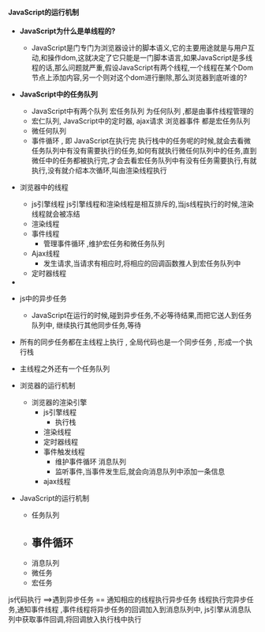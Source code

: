 

#### JavaScript的运行机制

- **JavaScript为什么是单线程的?**
    - JavaScript是门专门为浏览器设计的脚本语义,它的主要用途就是与用户互动,和操作dom,这就决定了它只能是一门脚本语言,如果JavaScript是多线程的话,那么问题就严重,假设JavaScript有两个线程,一个线程在某个Dom节点上添加内容,另一个则对这个dom进行删除,那么浏览器到底听谁的?
- **JavaScript中的任务队列**
    - JavaScript中有两个队列 宏任务队列 为任何队列 ,都是由事件线程管理的
    - 宏仁队列, JavaScript中的定时器, ajax请求  浏览器事件 都是宏任务队列
    - 微任何队列
    - 事件循环 , 即 JavaScript在执行完 执行栈中的任务呢的时候,就会去看微任务队列中有没有需要执行的任务,如何有就执行微任何队列中的任务,直到微任中的任务都被执行完,才会去看宏任务队列中有没有任务需要执行,有就执行,没有就介绍本次循环,叫由渲染线程执行
- 浏览器中的线程
    - js引擎线程    js引擎线程和渲染线程是相互排斥的,当js线程执行的时候,渲染线程就会被冻结
    - 渲染线程
    - 事件线程
        - 管理事件循环 ,维护宏任务和微任务队列
    - Ajax线程
        - 发生请求,当请求有相应时,将相应的回调函数推人到宏任务队列中
    - 定时器线程
- 















- js中的异步任务
    - JavaScript在运行的时候,碰到异步任务,不必等待结果,而把它送人到任务队列中, 继续执行其他同步任务,等待



- 所有的同步任务都在主线程上执行 , 全局代码也是一个同步任务 , 形成一个执行栈
- 主线程之外还有一个任务队列







- 浏览器的运行机制
    - 浏览器的渲染引擎
        -  js引擎线程 
            - 执行栈
        - 渲染线程  
        - 定时器线程  
        - 事件触发线程
            - 维护事件循环 消息队列
            - 监听事件,当事件发生后,就会向消息队列中添加一条信息
        - ajax线程
- JavaScript的运行机制
    - 任务队列
    - 事件循环
        - 
    - 消息队列
    - 微任务
    - 宏任务

 

js代码执行 ==>遇到异步任务 == 通知相应的线程执行异步任务 线程执行完异步任务,通知事件线程 ,事件线程将异步任务的回调加入到消息队列中, js引擎从消息队列中获取事件回调,将回调放入执行栈中执行 
